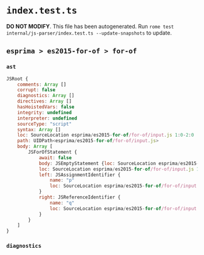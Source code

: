 # `index.test.ts`

**DO NOT MODIFY**. This file has been autogenerated. Run `rome test internal/js-parser/index.test.ts --update-snapshots` to update.

## `esprima > es2015-for-of > for-of`

### `ast`

```javascript
JSRoot {
	comments: Array []
	corrupt: false
	diagnostics: Array []
	directives: Array []
	hasHoistedVars: false
	integrity: undefined
	interpreter: undefined
	sourceType: "script"
	syntax: Array []
	loc: SourceLocation esprima/es2015-for-of/for-of/input.js 1:0-2:0
	path: UIDPath<esprima/es2015-for-of/for-of/input.js>
	body: Array [
		JSForOfStatement {
			await: false
			body: JSEmptyStatement {loc: SourceLocation esprima/es2015-for-of/for-of/input.js 1:12-1:13}
			loc: SourceLocation esprima/es2015-for-of/for-of/input.js 1:0-1:13
			left: JSAssignmentIdentifier {
				name: "p"
				loc: SourceLocation esprima/es2015-for-of/for-of/input.js 1:5-1:6 (p)
			}
			right: JSReferenceIdentifier {
				name: "q"
				loc: SourceLocation esprima/es2015-for-of/for-of/input.js 1:10-1:11 (q)
			}
		}
	]
}
```

### `diagnostics`

```

```
